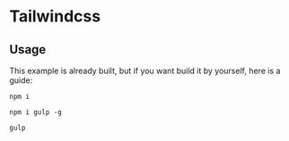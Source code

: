 # Tailwindcss

## Usage
This example is already built, but if you want build it by yourself, here is a guide:

`npm i`

`npm i gulp -g`

`gulp`
